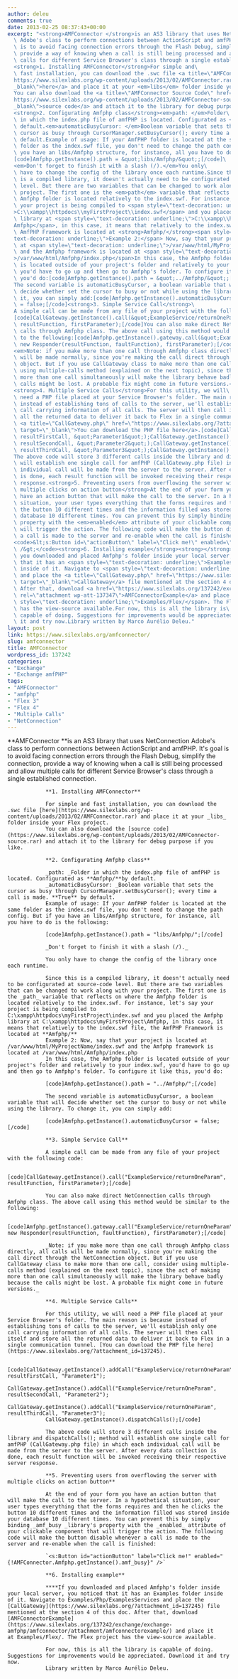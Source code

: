 ```yaml
---
author: deleu
comments: true
date: 2013-02-25 08:37:43+00:00
excerpt: "<strong>AMFConnector </strong>is an AS3 library that uses NetConnection\
  \ Adobe's class to perform connections between ActionScript and amfPHP. It's goal\
  \ is to avoid facing connection errors through the Flash Debug, simplify the connection,\
  \ provide a way of knowing when a call is still being processed and allow multiple\
  \ calls for different Service Browser's class through a single established connection.\
  <strong>1. Installing AMFConnector</strong>For simple and\
  \ fast installation, you can download the .swc file <a title=\"AMFConnector\" href=\"\
  https://www.silexlabs.org/wp-content/uploads/2013/02/AMFConnector.rar\" target=\"\
  _blank\">here</a> and place it at your <em>libs</em> folder inside your Flex project.\
  You can also download the <a title=\"AMFConnector Source Code\" href=\"\
  https://www.silexlabs.org/wp-content/uploads/2013/02/AMFConnector-source.rar\" target=\"\
  _blank\">source code</a> and attach it to the library for debug purpose if you like.\
  <strong>2. Configurating Amfphp class</strong><em>path: </em>Folder\
  \ in which the index.php file of amfPHP is located. Configurated as <strong>Amfphp/</strong>by\
  \ default.<em>automaticBusyCursor: </em>Boolean variable that sets the\
  \ cursor as busy through CursorManager.setBusyCursor(); every time a call is made. <strong>True</strong> by\
  \ default.Example of usage: If your AmfPHP folder is located at the same\
  \ folder as the index.swf file, you don't need to change the path config. But if\
  \ you have an libs/Amfphp structure, for instance, all you have to do is the following:\
  [code]Amfphp.getInstance().path = &quot;libs/Amfphp/&quot;;[/code]\
  <em>Don't forget to finish it with a slash (/).</em>You only\
  \ have to change the config of the library once each runtime.Since this\
  \ is a compiled library, it doesn't actually need to be configurated at source-code\
  \ level. But there are two variables that can be changed to work along with your\
  \ project. The first one is the <em>path</em> variable that reflects on where the\
  \ Amfphp folder is located relatively to the index.swf. For instance, let's say\
  \ your project is being compiled to <span style=\"text-decoration: underline;\"\
  >C:\\xampp\\httpdocs\\myFirstProject\\index.swf</span> and you placed the Amfphp\
  \ library at <span style=\"text-decoration: underline;\">C:\\xampp\\httpdocs\\myFirstProject\\\
  Amfphp</span>, in this case, it means that relatively to the index.swf file, the\
  \ AmfPHP Framework is located at <strong>Amfphp/</strong><span style=\"\
  text-decoration: underline;\">Example 2:</span> Now, say that your project is located\
  \ at <span style=\"text-decoration: underline;\">/var/www/html/MyProjectName/index.swf</span>\
  \ and the Amfphp framework is located at <span style=\"text-decoration: underline;\"\
  >/var/www/html/Amfphp/index.php</span>In this case, the Amfphp folder\
  \ is located outside of your project's folder and relatively to your index.swf,\
  \ you'd have to go up and then go to Amfphp's folder. To configure it like this,\
  \ you'd do:[code]Amfphp.getInstance().path = &quot;../Amfphp/&quot;;[/code]\
  The second variable is automaticBusyCursor, a boolean variable that will\
  \ decide whether set the cursor to busy or not while using the library. To change\
  \ it, you can simply add:[code]Amfphp.getInstance().automaticBusyCursor\
  \ = false;[/code]<strong>3. Simple Service Call</strong>\
  A simple call can be made from any file of your project with the following code:\
  [code]CallGateway.getInstance().call(&quot;ExampleService/returnOneParam&quot;,\
  \ resultFunction, firstParameter);[/code]You can also make direct NetConnection\
  \ calls through Amfphp class. The above call using this method would be similar\
  \ to the following:[code]Amfphp.getInstance().gateway.call(&quot;ExampleService/returnOneParam&quot;,\
  \ new Responder(resultFunction, faultFunction), firstParameter);[/code]\
  <em>Note: if you make more than one call through Amfphp class directly, all calls\
  \ will be made normally, since you're making the call direct through the NetConnection\
  \ object. But if you use CallGateway class to make more than one call, consider\
  \ using multiple-calls method (explained on the next topic), since the act of making\
  \ more than one call simultaneously will make the library behave badly because the\
  \ calls might be lost. A probable fix might come in future versions.</em>\
  <strong>4. Multiple Service Calls</strong>For this utility, we will\
  \ need a PHP file placed at your Service Browser's folder. The main reason is because\
  \ instead of establishing tons of calls to the server, we'll establish only one\
  \ call carrying information of all calls. The server will then call itself and store\
  \ all the returned data to deliver it back to Flex in a single communication tunnel.\
  \ <a title=\"CallGateway.php\" href=\"https://www.silexlabs.org/?attachment_id=137245\"\
  \ target=\"_blank\">You can download the PHP file here</a>.[code]CallGateway.getInstance().addCall(&quot;ExampleService/returnOneParam&quot;,\
  \ resultFirstCall, &quot;Parameter1&quot;);CallGateway.getInstance().addCall(&quot;ExampleService/returnOneParam&quot;,\
  \ resultSecondCall, &quot;Parameter2&quot;);CallGateway.getInstance().addCall(&quot;ExampleService/returnOneParam&quot;,\
  \ resultThirdCall, &quot;Parameter3&quot;);CallGateway.getInstance().dispatchCalls();[/code]\
  The above code will store 3 different calls inside the library and dispatchCalls(); method\
  \ will establish one single call for amfPHP (CallGateway.php file) in which each\
  \ individual call will be made from the server to the server. After every data collection\
  \ is done, each result function will be invoked receiving their respective server\
  \ response.<strong>5. Preventing users from overflowing the server with\
  \ multiple clicks on action button</strong>At the end of your form you\
  \ have an action button that will make the call to the server. In a hypothetical\
  \ situation, your user types everything that the forms requires and then he clicks\
  \ the button 10 different times and the information filled was stored inside your\
  \ database 10 different times. You can prevent this by simply binding <em>amf_busy </em>library's\
  \ property with the <em>enabled</em> attribute of your clickable component that\
  \ will trigger the action. The following code will make the button disable whenever\
  \ a call is made to the server and re-enable when the call is finished:\
  <code>&lt;s:Button id=\"actionButton\" label=\"Click me!\" enabled=\"{!AMFConnector.Amfphp.getInstance().amf_busy}\"\
  \ /&gt;</code><strong>6. Installing example</strong><strong></strong>If\
  \ you downloaded and placed Amfphp's folder inside your local server, you noticed\
  \ that it has an <span style=\"text-decoration: underline;\">Examples</span> folder\
  \ inside of it. Navigate to <span style=\"text-decoration: underline;\">Examples/Php/ExamplesServices</span>\
  \ and place the <a title=\"CallGateway.php\" href=\"https://www.silexlabs.org/?attachment_id=137245\"\
  \ target=\"_blank\">CallGateway</a> file mentioned at the section 4 of this doc.\
  \ After that, download <a href=\"https://www.silexlabs.org/137242/exchange/exchange-amfphp/amfconnector/attachment/amfconnectorexample/\"\
  \ rel=\"attachment wp-att-137347\">AMFConnectorExample</a> and place it at <span\
  \ style=\"text-decoration: underline;\">Examples/Flex/</span>. The Flex project\
  \ has the view-source available.For now, this is all the library is\
  \ capable of doing. Suggestions for improvements would be appreciated. Download\
  \ it and try now.Library written by Marco Aurélio Deleu."
layout: post
link: https://www.silexlabs.org/amfconnector/
slug: amfconnector
title: AMFConnector
wordpress_id: 137242
categories:
- "Exchange"
- "Exchange amfPHP"
tags:
- "AMFConnector"
- "amfphp"
- "Flex 3"
- "Flex 4"
- "Multiple Calls"
- "NetConnection"
---
```


**AMFConnector **is an AS3 library that uses NetConnection Adobe's class to perform connections between ActionScript and amfPHP. It's goal is to avoid facing connection errors through the Flash Debug, simplify the connection, provide a way of knowing when a call is still being processed and allow multiple calls for different Service Browser's class through a single established connection.

				**1. Installing AMFConnector**

				For simple and fast installation, you can download the .swc file [here](https://www.silexlabs.org/wp-content/uploads/2013/02/AMFConnector.rar) and place it at your _libs_ folder inside your Flex project.
				You can also download the [source code](https://www.silexlabs.org/wp-content/uploads/2013/02/AMFConnector-source.rar) and attach it to the library for debug purpose if you like.

				**2. Configurating Amfphp class**

				_path: _Folder in which the index.php file of amfPHP is located. Configurated as **Amfphp/**by default.
				_automaticBusyCursor: _Boolean variable that sets the cursor as busy through CursorManager.setBusyCursor(); every time a call is made. **True** by default.
				Example of usage: If your AmfPHP folder is located at the same folder as the index.swf file, you don't need to change the path config. But if you have an libs/Amfphp structure, for instance, all you have to do is the following:

				[code]Amfphp.getInstance().path = "libs/Amfphp/";[/code]

				_Don't forget to finish it with a slash (/)._

				You only have to change the config of the library once each runtime.

				Since this is a compiled library, it doesn't actually need to be configurated at source-code level. But there are two variables that can be changed to work along with your project. The first one is the _path_ variable that reflects on where the Amfphp folder is located relatively to the index.swf. For instance, let's say your project is being compiled to C:\xampp\httpdocs\myFirstProject\index.swf and you placed the Amfphp library at C:\xampp\httpdocs\myFirstProject\Amfphp, in this case, it means that relatively to the index.swf file, the AmfPHP Framework is located at **Amfphp/**
				Example 2: Now, say that your project is located at /var/www/html/MyProjectName/index.swf and the Amfphp framework is located at /var/www/html/Amfphp/index.php
				In this case, the Amfphp folder is located outside of your project's folder and relatively to your index.swf, you'd have to go up and then go to Amfphp's folder. To configure it like this, you'd do:

				[code]Amfphp.getInstance().path = "../Amfphp/";[/code]

				The second variable is automaticBusyCursor, a boolean variable that will decide whether set the cursor to busy or not while using the library. To change it, you can simply add:

				[code]Amfphp.getInstance().automaticBusyCursor = false;[/code]

				**3. Simple Service Call**

				A simple call can be made from any file of your project with the following code:

				[code]CallGateway.getInstance().call("ExampleService/returnOneParam", resultFunction, firstParameter);[/code]

				You can also make direct NetConnection calls through Amfphp class. The above call using this method would be similar to the following:

				[code]Amfphp.getInstance().gateway.call("ExampleService/returnOneParam", new Responder(resultFunction, faultFunction), firstParameter);[/code]

				_Note: if you make more than one call through Amfphp class directly, all calls will be made normally, since you're making the call direct through the NetConnection object. But if you use CallGateway class to make more than one call, consider using multiple-calls method (explained on the next topic), since the act of making more than one call simultaneously will make the library behave badly because the calls might be lost. A probable fix might come in future versions._

				**4. Multiple Service Calls**

				For this utility, we will need a PHP file placed at your Service Browser's folder. The main reason is because instead of establishing tons of calls to the server, we'll establish only one call carrying information of all calls. The server will then call itself and store all the returned data to deliver it back to Flex in a single communication tunnel. [You can download the PHP file here](https://www.silexlabs.org/?attachment_id=137245).

				[code]CallGateway.getInstance().addCall("ExampleService/returnOneParam", resultFirstCall, "Parameter1");
				CallGateway.getInstance().addCall("ExampleService/returnOneParam", resultSecondCall, "Parameter2");
				CallGateway.getInstance().addCall("ExampleService/returnOneParam", resultThirdCall, "Parameter3");
				CallGateway.getInstance().dispatchCalls();[/code]

				The above code will store 3 different calls inside the library and dispatchCalls(); method will establish one single call for amfPHP (CallGateway.php file) in which each individual call will be made from the server to the server. After every data collection is done, each result function will be invoked receiving their respective server response.

				**5. Preventing users from overflowing the server with multiple clicks on action button**

				At the end of your form you have an action button that will make the call to the server. In a hypothetical situation, your user types everything that the forms requires and then he clicks the button 10 different times and the information filled was stored inside your database 10 different times. You can prevent this by simply binding _amf_busy _library's property with the _enabled_ attribute of your clickable component that will trigger the action. The following code will make the button disable whenever a call is made to the server and re-enable when the call is finished:

				`<s:Button id="actionButton" label="Click me!" enabled="{!AMFConnector.Amfphp.getInstance().amf_busy}" />`

				**6. Installing example**

				****If you downloaded and placed Amfphp's folder inside your local server, you noticed that it has an Examples folder inside of it. Navigate to Examples/Php/ExamplesServices and place the [CallGateway](https://www.silexlabs.org/?attachment_id=137245) file mentioned at the section 4 of this doc. After that, download [AMFConnectorExample](https://www.silexlabs.org/137242/exchange/exchange-amfphp/amfconnector/attachment/amfconnectorexample/) and place it at Examples/Flex/. The Flex project has the view-source available.

				For now, this is all the library is capable of doing. Suggestions for improvements would be appreciated. Download it and try now.
				Library written by Marco Aurélio Deleu.
